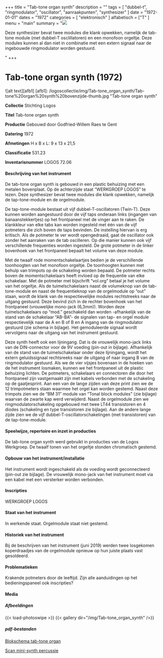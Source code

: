 ﻿+++
title = "Tab-tone organ synth"
description = ""
tags = [ "dubbel-t", "ringmodulator", "oscillator", "aanraakpunten", "synthesizer"
]
date = "1972-01-01"
dates = "1972"
categories = [ "elektronisch"
]
alfabetisch = ["T"
]
menu = "main"
summary = "<a href='/logoscollectie/1972/tabtone_organ_synth'><img src='/logoscollectie/img/Tab-tone_organ_synth/Tab-tone%20organ%20synth%20bovenzijde-thumb.jpg'></a><p>Deze synthesizer bevat twee modules die klank opwekken, namelijk de tab-tone module (met dubbel-T osclillatoren) en een monofoon orgeltje. Deze modules kunnen al dan niet in combinatie met een extern signaal naar de ingebouwde ringmodulator worden gestuurd.</p>"
+++



# Tab-tone organ synth (1972)

![alt text][afb1]
[afb1]: /logoscollectie/img/Tab-tone_organ_synth/Tab-tone%20organ%20synth%20bovenzijde-thumb.jpg "Tab-tone organ synth"

**Collectie** 
Stichting Logos

**Titel**
Tab-tone organ synth

**Productie**
Gebouwd door Godfried-Willem Raes te Gent

**Datering**
1972

**Afmetingen**
H x B x L: 9 x 13 x 21,5

**Classificatie**
531.23

**Inventarisnummer**
LOGOS 72.06

#### Beschrijving van het instrument
De tab-tone organ synth is gebouwd in een plastic behuizing met een metalen bovenplaat. Op de achterzijde staat “WERKGROEP LOGOS” te lezen.
Deze synthesizer bevat twee modules die klank opwekken, namelijk de tap-tone-module en de orgelmodule.

De tap-tone-module bestaat uit vijf dubbel-T-oscillatoren (Twin-T). Deze kunnen worden aangestuurd door de vijf taps onderaan links (ingangen van banaanstekkertjes) op het frontpaneel met de vinger aan te raken. De klankkleur van elke tabs kan worden ingesteld met één van de vijf potmeters die zich boven de taps bevinden. De instelling hiervan is erg kritisch. Als de potmeter te ver wordt opengedraaid, gaat de oscillator ook zonder het aanraken van de tab oscilleren. Op die manier kunnen ook vijf verschillende frequenties worden ingesteld. De grote potmeter in de linker bovenhoek van het frontpaneel bepaalt het volume van deze module. 

Met de twaalf rode momentschakelaartjes bedien je de verschillende toonhoogten van het monofoon orgeltje. De toonhoogten kunnen met behulp van trimpots op de schakeling worden bepaald. De potmeter rechts boven de momentschakelaars heeft invloed op de frequentie van elke schakelaar. Met de potmeter met bijschrift “vol.org” betaal je het volume van het orgeltje. 
Als de tuimelschakelaars naast de volumeknop van de tab-tone-module en naast de frequentieknop van de orgelmodule op “out” staan, wordt de klank van de respectievelijke modules rechtstreeks naar de uitgang gestuurd. Deze bevind zich in de rechter bovenhoek van het frontpaneel (vrouwelijke mono-jack (6,3mm)). Worden deze tuimelschakelaars op “mod.” geschakeld dan worden -afhankelijk van de stand van de schakelaar “AB-BA”- de signalen van tap- en orgel module respectievelijk naar de A en B of B en A ingang van de ringmodulator gestuurd (zie schema in bijlage). Het gemoduleerde signaal wordt vervolgens naar de uitgang van het instrument gestuurd. 

Deze synth heeft ook een lijningang. Dat is de vrouwelijk mono-jack links van de DIN-connector voor de 9V voeding (pin-out in bijlage). Afhankelijk van de stand van de tuimelschakelaar onder deze lijningang, wordt het extern geluidssignaal rechtsreeks naar de uitgang of naar ingang B van de ringmodulator gestuurd.
Als we de vier vijsjes bovenaan in de hoeken van de het instrument losmaken, kunnen we het frontpaneel uit de plastic behuizing lichten. De potmeters, schakelaars en connectoren die door het frontpaneel zijn vastgemaakt zijn met kabels verbonden met de schakeling op de gaatjesprint. Aan een van de lange zijden van deze print zien we de 12 trimpotmeters staan waarmee het orgel kan worden gestemd. Naast deze trimpots zien we de “BM 31” module van “Tonal block modules” (zie bijlage) waarvan de zwarte kap werd verwijderd. Naast de orgelmodule zien we ringmodulatorschakeling opgebouwd met twee LT44 transistoren en 4 diodes (schakeling en type transistoren zie bijlage). Aan de andere lange zijde zien we de vijf dubbel-T-oscillatorschakelingen (met transistoren) van de tap-tone-module.    

#### Speelwijze, repertoire en inzet in producties
De tab-tone organ synth werd gebruikt in producties van de Logos Werkgroep. De twaalf tonen van het orgeltje stonden chromatisch gestemd.

#### Opbouw van het instrument/installatie
Het instrument wordt ingeschakeld als de voeding wordt geconnecteerd (pin-out zie bijlage). De vrouwelijk mono-jack van het instrument moet via een kabel met een versterker worden verbonden.  

#### Inscripties
WERKGROEP LOGOS

#### Staat van het instrument
In werkende staat. Orgelmodule staat niet gestemd.

#### Historiek van het instrument
Bij de beschrijven van het instrument (juni 2019) werden twee losgekomen koperdraadjes van de orgelmodule opnieuw op hun juiste plaats vast gesoldeerd.

#### Problematieken
Krakende potmeters door de leeftijd.
Zijn alle aanduidingen op het bedieningspaneel ook inscripties?

#### Media
##### Afbeeldingen
{{< load-photoswipe >}}
{{< gallery dir="/img/Tab-tone_organ_synth" />}}

##### pdf-bestanden
[Blokschema tab-tone organ](/logoscollectie/pdf/Tab-tone_organ_synth/Scan_mini-synth_percussie.pdf)

[Scan mini-synth percussie](/logoscollectie/pdf/Tab-tone_organ_synth/Scan_mini-synth_percussie.pdf)